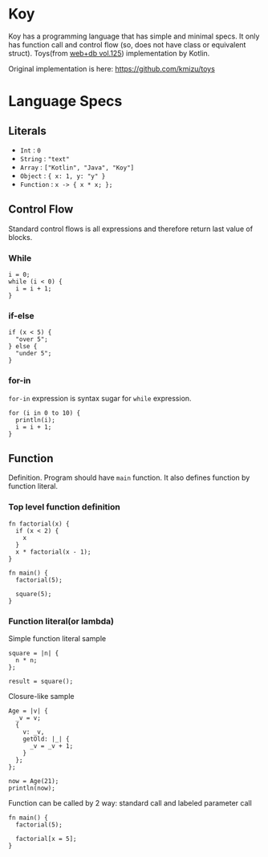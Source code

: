 # Koy

Koy has a programming language that has simple and minimal specs. It only has function call and control flow (so, does not have class or equivalent struct).
Toys(from [web+db vol.125](https://gihyo.jp/magazine/wdpress/archive/2021/vol125)) implementation by Kotlin.

Original implementation is here: https://github.com/kmizu/toys

# Language Specs
## Literals
- `Int` : `0`
- `String` : `"text"`
- `Array` : `["Kotlin", "Java", "Koy"]`
- `Object` : `{ x: 1, y: "y" }`
- `Function` : `x -> { x * x; };`

## Control Flow
Standard control flows is all expressions and therefore return last value of blocks.
### While
```
i = 0;
while (i < 0) {
  i = i + 1;
}
```

### if-else
```
if (x < 5) {
  "over 5";
} else {
  "under 5";
}
```

### for-in
`for-in` expression is syntax sugar for `while` expression.
```
for (i in 0 to 10) {
  println(i);
  i = i + 1;
} 
```

## Function
Definition. Program should have `main` function. It also defines function by function literal.
### Top level function definition
```
fn factorial(x) {
  if (x < 2) {
    x
  }
  x * factorial(x - 1);
}

fn main() {
  factorial(5);
  
  square(5);
}
```
### Function literal(or lambda)
Simple function literal sample
```
square = |n| {
  n * n;
};

result = square();
```

Closure-like sample
```
Age = |v| {
  _v = v;
  {
    v: _v,
    getOld: |_| {
      _v = _v + 1;
    }
  };
};

now = Age(21);
println(now);
```

Function can be called by 2 way: standard call and labeled parameter call 
```
fn main() {
  factorial(5);
  
  factorial[x = 5];
}
```
